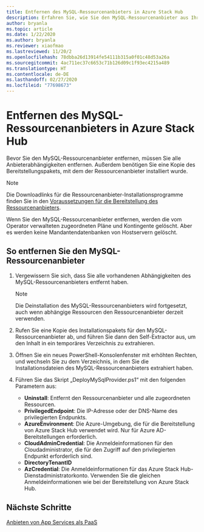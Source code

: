 ```yaml
---
title: Entfernen des MySQL-Ressourcenanbieters in Azure Stack Hub
description: Erfahren Sie, wie Sie den MySQL-Ressourcenanbieter aus Ihrer Azure Stack Hub-Bereitstellung entfernen können.
author: bryanla
ms.topic: article
ms.date: 1/22/2020
ms.author: bryanla
ms.reviewer: xiaofmao
ms.lastreviewed: 11/20/2
ms.openlocfilehash: 78dbba26d13914fe54111b315a0f01c48d53a26a
ms.sourcegitcommit: 4ac711ec37c6653c71b126d09c1f93ec4215a489
ms.translationtype: HT
ms.contentlocale: de-DE
ms.lasthandoff: 02/27/2020
ms.locfileid: "77698673"
---
```

# <a name="remove-the-mysql-resource-provider-in-azure-stack-hub"></a>Entfernen des MySQL-Ressourcenanbieters in Azure Stack Hub

Bevor Sie den MySQL-Ressourcenanbieter entfernen, müssen Sie alle Anbieterabhängigkeiten entfernen. Außerdem benötigen Sie eine Kopie des Bereitstellungspakets, mit dem der Ressourcenanbieter installiert wurde.

> [!NOTE]
> Die Downloadlinks für die Ressourcenanbieter-Installationsprogramme finden Sie in den [Voraussetzungen für die Bereitstellung des Ressourcenanbieters](./azure-stack-mysql-resource-provider-deploy.md#prerequisites).

Wenn Sie den MySQL-Ressourcenanbieter entfernen, werden die vom Operator verwalteten zugeordneten Pläne und Kontingente gelöscht. Aber es werden keine Mandantendatenbanken von Hostservern gelöscht.

## <a name="to-remove-the-mysql-resource-provider"></a>So entfernen Sie den MySQL-Ressourcenanbieter

1. Vergewissern Sie sich, dass Sie alle vorhandenen Abhängigkeiten des MySQL-Ressourcenanbieters entfernt haben.

   > [!NOTE]
   > Die Deinstallation des MySQL-Ressourcenanbieters wird fortgesetzt, auch wenn abhängige Ressourcen den Ressourcenanbieter derzeit verwenden.
  
2. Rufen Sie eine Kopie des Installationspakets für den MySQL-Ressourcenanbieter ab, und führen Sie dann den Self-Extractor aus, um den Inhalt in ein temporäres Verzeichnis zu extrahieren.
3. Öffnen Sie ein neues PowerShell-Konsolenfenster mit erhöhten Rechten, und wechseln Sie zu dem Verzeichnis, in dem Sie die Installationsdateien des MySQL-Ressourcenanbieters extrahiert haben.
4. Führen Sie das Skript „DeployMySqlProvider.ps1“ mit den folgenden Parametern aus:
    - **Uninstall**: Entfernt den Ressourcenanbieter und alle zugeordneten Ressourcen.
    - **PrivilegedEndpoint**: Die IP-Adresse oder der DNS-Name des privilegierten Endpunkts.
    - **AzureEnvironment**: Die Azure-Umgebung, die für die Bereitstellung von Azure Stack Hub verwendet wird. Nur für Azure AD-Bereitstellungen erforderlich.
    - **CloudAdminCredential**: Die Anmeldeinformationen für den Cloudadministrator, die für den Zugriff auf den privilegierten Endpunkt erforderlich sind.
    - **DirectoryTenantID**
    - **AzCredential**: Die Anmeldeinformationen für das Azure Stack Hub-Dienstadministratorkonto. Verwenden Sie die gleichen Anmeldeinformationen wie bei der Bereitstellung von Azure Stack Hub.

## <a name="next-steps"></a>Nächste Schritte

[Anbieten von App Services als PaaS](azure-stack-app-service-overview.md)

